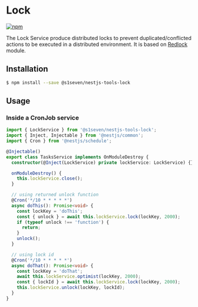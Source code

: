 # Lock

[![npm][npm-image]][npm-url]

[npm-image]: https://img.shields.io/npm/v/@s1seven/nestjs-tools-lock.svg?style=flat
[npm-url]: https://npmjs.org/package/@s1seven/nestjs-tools-lock

The Lock Service produce distributed locks to prevent duplicated/conflicted actions to be executed in a distributed environment.
It is based on [Redlock](https://www.npmjs.com/package/redlock) module.

## Installation

```bash
$ npm install --save @s1seven/nestjs-tools-lock
```

## Usage

### Inside a CronJob service

```ts
import { LockService } from '@s1seven/nestjs-tools-lock';
import { Inject, Injectable } from '@nestjs/common';
import { Cron } from '@nestjs/schedule';

@Injectable()
export class TasksService implements OnModuleDestroy {
  constructor(@Inject(LockService) private lockService: LockService) {}

  onModuleDestroy() {
    this.lockService.close();
  }

  // using returned unlock function
  @Cron('*/10 * * * * *')
  async doThis(): Promise<void> {
    const lockKey = 'doThis';
    const { unlock } = await this.lockService.lock(lockKey, 2000);
    if (typeof unlock !== 'function') {
      return;
    }
    unlock();
  }

  // using lock id
  @Cron('*/10 * * * * *')
  async doThat(): Promise<void> {
    const lockKey = 'doThat';
    await this.lockService.optimist(lockKey, 2000);
    const { lockId } = await this.lockService.lock(lockKey, 2000);
    this.lockService.unlock(lockKey, lockId);
  }
}
```
